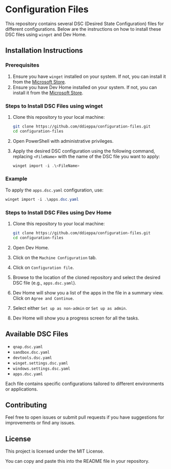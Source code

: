 # Configuration Files

This repository contains several DSC (Desired State Configuration) files for different configurations. Below are the instructions on how to install these DSC files using `winget` and Dev Home.

## Installation Instructions

### Prerequisites
1. Ensure you have `winget` installed on your system. If not, you can install it from the [Microsoft Store](https://aka.ms/getwinget).
2. Ensure you have Dev Home installed on your system. If not, you can install it from the [Microsoft Store](https://aka.ms/getdevhome).

### Steps to Install DSC Files using winget

1. Clone this repository to your local machine:
   ```bash
   git clone https://github.com/ddieppa/configuration-files.git
   cd configuration-files
   ```

2. Open PowerShell with administrative privileges.

3. Apply the desired DSC configuration using the following command, replacing `<FileName>` with the name of the DSC file you want to apply:
   ```powershell
   winget import -i .\<FileName>
   ```

### Example
To apply the `apps.dsc.yaml` configuration, use:
```powershell
winget import -i .\apps.dsc.yaml
```

### Steps to Install DSC Files using Dev Home

1. Clone this repository to your local machine:
   ```bash
   git clone https://github.com/ddieppa/configuration-files.git
   cd configuration-files
   ```

2. Open Dev Home.

3. Click on the `Machine Configuration` tab.

4. Click on `Configuration file`.

5. Browse to the location of the cloned repository and select the desired DSC file (e.g., `apps.dsc.yaml`).

6. Dev Home will show you a list of the apps in the file in a summary view. Click on `Agree and Continue`.

7. Select either `Set up as non-admin` or `Set up as admin`.

8. Dev Home will show you a progress screen for all the tasks.

## Available DSC Files
- `qnap.dsc.yaml`
- `sandbox.dsc.yaml`
- `devtools.dsc.yaml`
- `winget.settings.dsc.yaml`
- `windows.settings.dsc.yaml`
- `apps.dsc.yaml`

Each file contains specific configurations tailored to different environments or applications.

## Contributing
Feel free to open issues or submit pull requests if you have suggestions for improvements or find any issues.

## License
This project is licensed under the MIT License.

You can copy and paste this into the README file in your repository.
